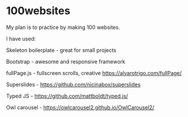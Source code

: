 # 100websites 

My plan is to practice by making 100 websites.

I have used:

Skeleton boilerplate - great for small projects

Bootstrap - awesome and responsive framework

fullPage.js - fullscreen scrolls, creative https://alvarotrigo.com/fullPage/

Superslides - https://github.com/nicinabox/superslides

Typed JS - https://github.com/mattboldt/typed.js/

Owl carousel - https://owlcarousel2.github.io/OwlCarousel2/

